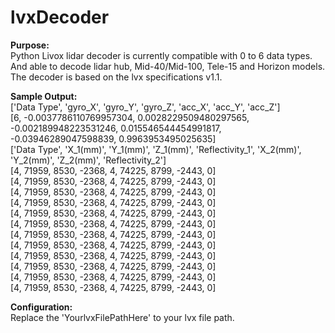 # lvxDecoder
**Purpose:**<br />
Python Livox lidar decoder is currently compatible with 0 to 6 data types. And able to decode lidar hub, Mid-40/Mid-100, Tele-15 and Horizon models. The decoder is based on the lvx specifications v1.1.

**Sample Output:**<br />
['Data Type', 'gyro_X', 'gyro_Y', 'gyro_Z', 'acc_X', 'acc_Y', 'acc_Z']<br />
[6, -0.0037786110769957304, 0.0028229509480297565, -0.002189948223531246, 0.015546544454991817, -0.03946289047598839, 0.9963953495025635]<br />
['Data Type', 'X_1(mm)', 'Y_1(mm)', 'Z_1(mm)', 'Reflectivity_1', 'X_2(mm)', 'Y_2(mm)', 'Z_2(mm)', 'Reflectivity_2']<br />
[4, 71959, 8530, -2368, 4, 74225, 8799, -2443, 0]<br />
[4, 71959, 8530, -2368, 4, 74225, 8799, -2443, 0]<br />
[4, 71959, 8530, -2368, 4, 74225, 8799, -2443, 0]<br />
[4, 71959, 8530, -2368, 4, 74225, 8799, -2443, 0]<br />
[4, 71959, 8530, -2368, 4, 74225, 8799, -2443, 0]<br />
[4, 71959, 8530, -2368, 4, 74225, 8799, -2443, 0]<br />
[4, 71959, 8530, -2368, 4, 74225, 8799, -2443, 0]<br />
[4, 71959, 8530, -2368, 4, 74225, 8799, -2443, 0]<br />
[4, 71959, 8530, -2368, 4, 74225, 8799, -2443, 0]<br />
[4, 71959, 8530, -2368, 4, 74225, 8799, -2443, 0]<br />
[4, 71959, 8530, -2368, 4, 74225, 8799, -2443, 0]<br />
[4, 71959, 8530, -2368, 4, 74225, 8799, -2443, 0]<br />

**Configuration:**<br />
Replace the 'YourlvxFilePathHere' to your lvx file path.
